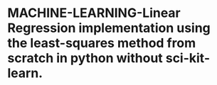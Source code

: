 # MACHINE-LEARNING-Linear Regression implementation using the least-squares method from scratch in python without sci-kit-learn.

